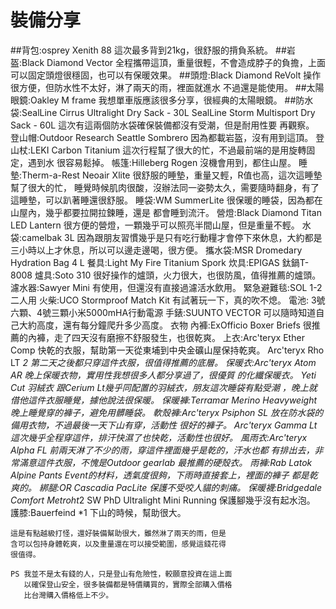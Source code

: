# 裝備分享

 ##背包:osprey Xenith 88
         這次最多背到21kg，很舒服的揹負系統。
##岩盔:Black Diamond Vector
         全程攜帶這頂，重量很輕，不會造成脖子的負擔，上面
         可以固定頭燈很穩固，也可以有保暖效果。
##頭燈:Black Diamond ReVolt
         操作很方便，但防水性不太好，淋了兩天的雨，裡面就進水
         不過還是能使用。
##太陽眼鏡:Oakley M frame
         我想單車版應該很多分享，很經典的太陽眼鏡。
##防水袋:SealLine Cirrus Ultralight Dry Sack - 30L
          SealLine Storm Multisport Dry Sack - 60L
         這次有這兩個防水袋確保裝備都沒有受潮，但是耐用性要
         再觀察。
    登山帽:Outdoor Research Seattle Sombrero
         因為都載岩盔，沒有用到這頂。
    登山杖:LEKI Carbon Titanium
         這次行程幫了很大的忙，不過最前端的是用旋轉固定，遇到水
         很容易鬆掉。
    帳篷:Hilleberg Rogen
         沒機會用到，都住山屋。
    睡墊:Therm-a-Rest  Neoair Xlite
         很舒服的睡墊，重量又輕，R值也高，這次這睡墊幫了很大的忙，
         睡覺時候肌肉很酸，沒辦法同一姿勢太久，需要隨時翻身，有了
         這睡墊，可以趴著睡還很舒服。
    睡袋:WM SummerLite
         很保暖的睡袋，因為都在山屋內，幾乎都要拉開拉鍊睡，還是
         都會睡到流汗。
    營燈:Black Diamond Titan LED Lantern
         很方便的營燈，一顆幾乎可以照亮半間山屋，但是重量不輕。
    水袋:camelbak 3L
         因為跟朋友習慣幾乎是只有吃行動糧才會停下來休息，大約都是
         三小時以上才休息，所以可以邊走邊喝，很方便。
    攜水袋:MSR Dromedary Hydration Bag 4 L
    餐具:Light My Fire Titanium Spork
    炊具:EPIGAS 鈦鍋T-8008
    爐具:Soto 310
        很好操作的爐頭，火力很大，也很防風，值得推薦的爐頭。
    濾水器:Sawyer Mini
        有使用，但還沒有直接過濾活水飲用。
    緊急避難毯:SOL 1-2二人用
    火柴:UCO Stormproof Match Kit
        有試著玩一下，真的吹不熄。
    電池: 3號六顆、4號三顆小米5000mHA行動電源
    手錶:SUUNTO VECTOR
        可以隨時知道自己大約高度，還有每分鐘爬升多少高度。
衣物
    內褲:ExOfficio Boxer Briefs
        很推薦的內褲，走了四天沒有磨擦不舒服發生，也很乾爽。
    上衣:Arc'teryx Ether Comp
        快乾的衣服，幫助第一天從東埔到中央金礦山屋保持乾爽。
         Arc'teryx Rho LT *2
         第二天之後都只穿這件衣服，很值得推薦的底層。
    保暖衣:Arc'teryx Atom AR
         晚上保暖衣物，實用性我想很多人都分享過了，很優質
         的化纖保暖衣。
         Yeti Cut 羽絨衣
         跟Cerium Lt幾乎同配置的羽絨衣，朋友這次睡袋有點受潮
         ，晚上就借他這件衣服睡覺，據他說法很保暖。
    保暖褲:Terramar  Merino Heavyweight
          晚上睡覺穿的褲子，避免用髒睡袋。
    軟殼褲:Arc'teryx Psiphon SL
          放在防水袋的備用衣物，不過最後一天下山有穿，活動性
          很好的褲子。
           Arc'teryx  Gamma Lt
          這次幾乎全程穿這件，排汗快濕了也快乾，活動性也很好。
    風雨衣:Arc'teryx Alpha FL
           前兩天淋了不少的雨，穿這件裡面幾乎是乾的，汗水也都
           有排出去，非常滿意這件衣服，不愧是Outdoor gearlab
           最推薦的硬殼衣。
    雨褲:Rab Latok Alpine Pants
           Event的材料，透氣度很夠，下雨時直接套上，裡面的褲子
           都是乾爽的。
    綁腿:OR Cascadia  PacLite
           保護不受咬人貓的刺痛。
    保暖襪:Bridgedale Comfort Metroht*2
           SW PhD Ultralight Mini Running
           保護腳幾乎沒有起水泡。
    護膝:Bauerfeind *1
           下山的時候，幫助很大。

    這是有點越級打怪，還好裝備幫助很大，雖然淋了兩天的雨，但是
    含可以包持身體乾爽，以及重量還在可以接受範圍，感覺這錢花得
    很值得。

    PS 我並不是太有錢的人，只是登山有危險性，較願意投資在這上面
       以確保登山安全，很多裝備都是特價購買的，實際全部購入價格
       比台灣購入價格低上不少。